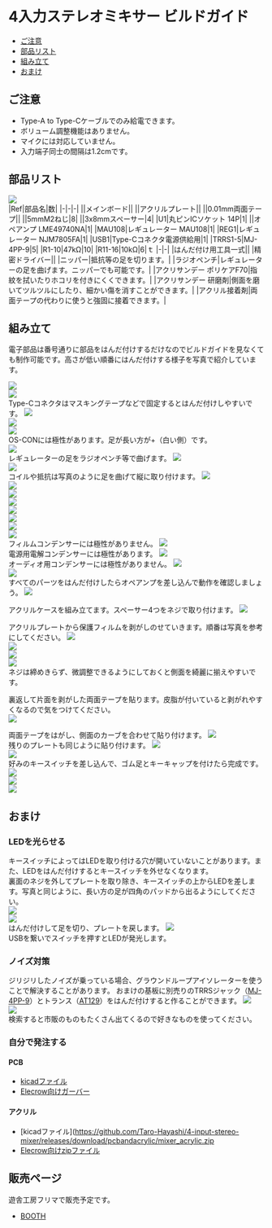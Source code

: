 # 4入力ステレオミキサー ビルドガイド
- [ご注意](#ご注意)
- [部品リスト](#部品リスト)
- [組み立て](#組み立て)
- [おまけ](#おまけ)

## ご注意
- Type-A to Type-Cケーブルでのみ給電できます。
- ボリューム調整機能はありません。
- マイクには対応していません。
- 入力端子同士の間隔は1.2cmです。

## 部品リスト
![](img/IMG_9521.jpeg)  
|Ref|部品名|数|
|-|-|-|
||メインボード||
||アクリルプレート||
||0.01mm両面テープ||
||5mmM2ねじ|8|
||3x8mmスペーサー|4|
|U1|丸ピンICソケット 14P|1|
||オペアンプ LME49740NA|1|
|MAU108|レギュレーター MAU108|1|
|REG1|レギュレーター NJM7805FA|1|
|USB1|Type-Cコネクタ電源供給用|1|
|TRRS1-5|MJ-4PP-9|5|
|R1-10|47kΩ|10|
|R11-16|10kΩ|6|ｔ
|-|-|
|はんだ付け用工具一式||
|精密ドライバー||
|ニッパー|抵抗等の足を切ります。|
|ラジオペンチ|レギュレーターの足を曲げます。ニッパーでも可能です。|
|アクリサンデー ポリケアF70|指紋を拭いたりホコリを付きにくくできます。|
|アクリサンデー 研磨剤|側面を磨いてツルツルにしたり、細かい傷を消すことができます。|
|アクリル接着剤|両面テープの代わりに使うと強固に接着できます。|

## 組み立て
電子部品は番号通りに部品をはんだ付けするだけなのでビルドガイドを見なくても制作可能です。高さが低い順番にはんだ付けする様子を写真で紹介しています。  

![](img/IMG_8893.jpeg)  
![](img/IMG_8897.jpeg)  
Type-Cコネクタはマスキングテープなどで固定するとはんだ付けしやすいです。
![](img/IMG_8900.jpeg)  
![](img/IMG_8905.jpeg)  
![](img/IMG_8906.jpeg)  
OS-CONには極性があります。足が長い方が+（白い側）です。  
![](img/IMG_8908.jpeg)  
レギュレーターの足をラジオペンチ等で曲げます。
![](img/IMG_8909.jpeg)  
![](img/IMG_8910.jpeg)  
コイルや抵抗は写真のように足を曲げて縦に取り付けます。
![](img/IMG_8911.jpeg)  
![](img/IMG_8912.jpeg)  
![](img/IMG_8913.jpeg)  
![](img/IMG_8914.jpeg)  
![](img/IMG_8915.jpeg)  
![](img/IMG_8917.jpeg)  
![](img/IMG_8919.jpeg)  
![](img/IMG_8921.jpeg)  
フィルムコンデンサーには極性がありません。
![](img/IMG_8922.jpeg)  
電源用電解コンデンサーには極性があります。
![](img/IMG_8923.jpeg)  
オーディオ用コンデンサーには極性がありません。
![](img/IMG_8924.jpeg)  
![](img/IMG_8925.jpeg)  
すべてのパーツをはんだ付けしたらオペアンプを差し込んで動作を確認しましょう。
![](img/IMG_8930.jpeg)  

アクリルケースを組み立てます。スペーサー4つをネジで取り付けます。
![](img/IMG_9523.jpeg)  

アクリルプレートから保護フィルムを剥がしのせていきます。順番は写真を参考にしてください。
![](img/IMG_9524.jpeg)  
![](img/IMG_9526.jpeg)  
![](img/IMG_9527.jpeg)  
![](img/IMG_9529.jpeg)  
ネジは締めきらず、微調整できるようにしておくと側面を綺麗に揃えやすいです。  
  
裏返して片面を剥がした両面テープを貼ります。皮脂が付いていると剥がれやすくなるので気をつけてください。  
![](img/IMG_9533.jpeg)  

両面テープをはがし、側面のカーブを合わせて貼り付けます。
![](img/IMG_9535.jpeg)  
残りのプレートも同じように貼り付けます。
![](img/IMG_9536.jpeg)  
![](img/IMG_9538.jpeg)  
好みのキースイッチを差し込んで、ゴム足とキーキャップを付けたら完成です。 
![](img/IMG_9540.jpeg)  
![](img/IMG_9542.jpeg)  
![](img/IMG_9808.jpg) 


## おまけ
### LEDを光らせる
キースイッチによってはLEDを取り付ける穴が開いていないことがあります。また、LEDをはんだ付けするとキースイッチを外せなくなります。  
裏面のネジを外してプレートを取り除き、キースイッチの上からLEDを差します。写真と同じように、長い方の足が四角のパッドから出るようにしてください。  
![](img/IMG_9805.jpeg)  
![](img/IMG_9547.jpeg)  
はんだ付けして足を切り、プレートを戻します。
![](img/IMG_9548.jpeg)  
USBを繋いでスイッチを押すとLEDが発光します。

### ノイズ対策
ジリジリしたノイズが乗っている場合、グラウンドループアイソレーターを使うことで解決することがあります。
おまけの基板に別売りのTRRSジャック（[MJ-4PP-9](https://akizukidenshi.com/catalog/g/gC-06070/)）とトランス（[AT129](https://akizukidenshi.com/catalog/g/gP-14522/)）をはんだ付けすると作ることができます。
![](img/IMG_8887.jpeg)  
![](img/IMG_8891.jpeg)  
検索すると市販のものもたくさん出てくるので好きなものを使ってください。

### 自分で発注する
#### PCB
- [kicadファイル](https://github.com/Taro-Hayashi/4-input-stereo-mixer/releases/download/pcbandacrylic/mixer_pcb.zip)
- [Elecrow向けガーバー](https://github.com/Taro-Hayashi/4-input-stereo-mixer/releases/download/pcbandacrylic/mixer_80x70.zip)
#### アクリル
- [kicadファイル](https://github.com/Taro-Hayashi/4-input-stereo-mixer/releases/download/pcbandacrylic/mixer_acrylic.zip
- [Elecrow向けzipファイル](https://github.com/Taro-Hayashi/4-input-stereo-mixer/releases/download/pcbandacrylic/mixer_3mm_183x169.zip)
## 販売ページ
遊舎工房フリマで販売予定です。
- [BOOTH](https://tarohayashi.booth.pm/items/4144494)  
